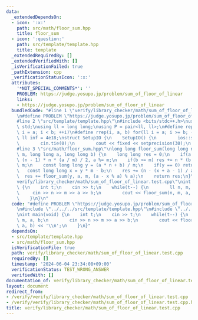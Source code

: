 ```yaml
---
data:
  _extendedDependsOn:
  - icon: ':x:'
    path: src/math/floor_sum.hpp
    title: floor_sum
  - icon: ':question:'
    path: src/template/template.hpp
    title: template
  _extendedRequiredBy: []
  _extendedVerifiedWith: []
  _isVerificationFailed: true
  _pathExtension: cpp
  _verificationStatusIcon: ':x:'
  attributes:
    '*NOT_SPECIAL_COMMENTS*': ''
    PROBLEM: https://judge.yosupo.jp/problem/sum_of_floor_of_linear
    links:
    - https://judge.yosupo.jp/problem/sum_of_floor_of_linear
  bundledCode: "#line 1 \"verify/library_checker/math/sum_of_floor_of_linear.test.cpp\"\
    \n#define PROBLEM \"https://judge.yosupo.jp/problem/sum_of_floor_of_linear\"\n\
    #line 2 \"src/template/template.hpp\"\n#include <bits/stdc++.h>\nusing namespace\
    \ std;\nusing ll = long long;\nusing P = pair<ll, ll>;\n#define rep(i, a, b) for(ll\
    \ i = a; i < b; ++i)\n#define rrep(i, a, b) for(ll i = a; i >= b; --i)\nconstexpr\
    \ ll inf = 4e18;\nstruct SetupIO {\n    SetupIO() {\n        ios::sync_with_stdio(0);\n\
    \        cin.tie(0);\n        cout << fixed << setprecision(30);\n    }\n} setup_io;\n\
    #line 3 \"src/math/floor_sum.hpp\"\nlong long floor_sum(long long n, long long\
    \ m, long long a, long long b) {\n    long long res = 0;\n    if(a >= m) res +=\
    \ (n - 1) * n * (a / m) / 2, a %= m;\n    if(b >= m) res += n * (b / m), b %=\
    \ m;\n    const long long y = (a * n + b) / m;\n    if(y == 0) return res;\n \
    \   const long long x = y * m - b;\n    res += (n - (x + a - 1) / a) * y;\n  \
    \  res += floor_sum(y, a, m, (a - x % a) % a);\n    return res;\n}\n#line 4 \"\
    verify/library_checker/math/sum_of_floor_of_linear.test.cpp\"\nint main(void)\
    \ {\n    int t;\n    cin >> t;\n    while(t--) {\n        ll n, m, a, b;\n   \
    \     cin >> n >> m >> a >> b;\n        cout << floor_sum(n, m, a, b) << '\\n';\n\
    \    }\n}\n"
  code: "#define PROBLEM \"https://judge.yosupo.jp/problem/sum_of_floor_of_linear\"\
    \n#include \"../../../src/template/template.hpp\"\n#include \"../../../src/math/floor_sum.hpp\"\
    \nint main(void) {\n    int t;\n    cin >> t;\n    while(t--) {\n        ll n,\
    \ m, a, b;\n        cin >> n >> m >> a >> b;\n        cout << floor_sum(n, m,\
    \ a, b) << '\\n';\n    }\n}"
  dependsOn:
  - src/template/template.hpp
  - src/math/floor_sum.hpp
  isVerificationFile: true
  path: verify/library_checker/math/sum_of_floor_of_linear.test.cpp
  requiredBy: []
  timestamp: '2024-06-04 23:34:08+09:00'
  verificationStatus: TEST_WRONG_ANSWER
  verifiedWith: []
documentation_of: verify/library_checker/math/sum_of_floor_of_linear.test.cpp
layout: document
redirect_from:
- /verify/verify/library_checker/math/sum_of_floor_of_linear.test.cpp
- /verify/verify/library_checker/math/sum_of_floor_of_linear.test.cpp.html
title: verify/library_checker/math/sum_of_floor_of_linear.test.cpp
---
```

